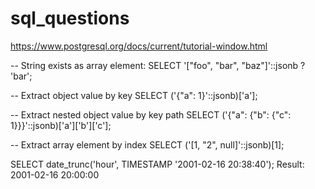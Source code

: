 # sql_questions

https://www.postgresql.org/docs/current/tutorial-window.html


-- String exists as array element:
SELECT '["foo", "bar", "baz"]'::jsonb ? 'bar';

-- Extract object value by key
SELECT ('{"a": 1}'::jsonb)['a'];

-- Extract nested object value by key path
SELECT ('{"a": {"b": {"c": 1}}}'::jsonb)['a']['b']['c'];

-- Extract array element by index
SELECT ('[1, "2", null]'::jsonb)[1];

SELECT date_trunc('hour', TIMESTAMP '2001-02-16 20:38:40');
Result: 2001-02-16 20:00:00
